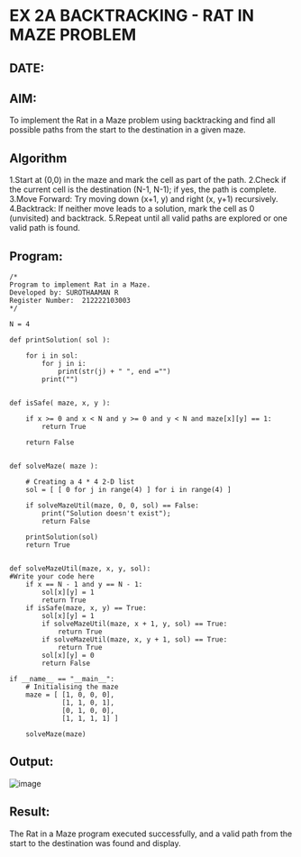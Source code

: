 # EX 2A BACKTRACKING - RAT IN MAZE PROBLEM
## DATE:
## AIM:
To implement the Rat in a Maze problem using backtracking and find all possible paths from the start to the destination in a given maze.


## Algorithm
1.Start at (0,0) in the maze and mark the cell as part of the path.
2.Check if the current cell is the destination (N-1, N-1); if yes, the path is complete.
3.Move Forward: Try moving down (x+1, y) and right (x, y+1) recursively.
4.Backtrack: If neither move leads to a solution, mark the cell as 0 (unvisited) and backtrack.
5.Repeat until all valid paths are explored or one valid path is found.

## Program:
```
/*
Program to implement Rat in a Maze.
Developed by: SUROTHAAMAN R
Register Number:  212222103003
*/
```
```
N = 4
 
def printSolution( sol ):
     
    for i in sol:
        for j in i:
            print(str(j) + " ", end ="")
        print("")
 

def isSafe( maze, x, y ):
     
    if x >= 0 and x < N and y >= 0 and y < N and maze[x][y] == 1:
        return True
     
    return False
 

def solveMaze( maze ):
     
    # Creating a 4 * 4 2-D list
    sol = [ [ 0 for j in range(4) ] for i in range(4) ]
     
    if solveMazeUtil(maze, 0, 0, sol) == False:
        print("Solution doesn't exist");
        return False
     
    printSolution(sol)
    return True
     

def solveMazeUtil(maze, x, y, sol):
#Write your code here     
    if x == N - 1 and y == N - 1:
        sol[x][y] = 1
        return True
    if isSafe(maze, x, y) == True:
        sol[x][y] = 1
        if solveMazeUtil(maze, x + 1, y, sol) == True:
            return True
        if solveMazeUtil(maze, x, y + 1, sol) == True:
            return True
        sol[x][y] = 0
        return False
        
if __name__ == "__main__":
    # Initialising the maze
    maze = [ [1, 0, 0, 0],
             [1, 1, 0, 1],
             [0, 1, 0, 0],
             [1, 1, 1, 1] ]
              
    solveMaze(maze)
```
## Output:

![image](https://github.com/user-attachments/assets/bb6b387d-9680-4bd7-a5f2-891922dde3a4)


## Result:
The Rat in a Maze program executed successfully, and a valid path from the start to the destination was found and display.
